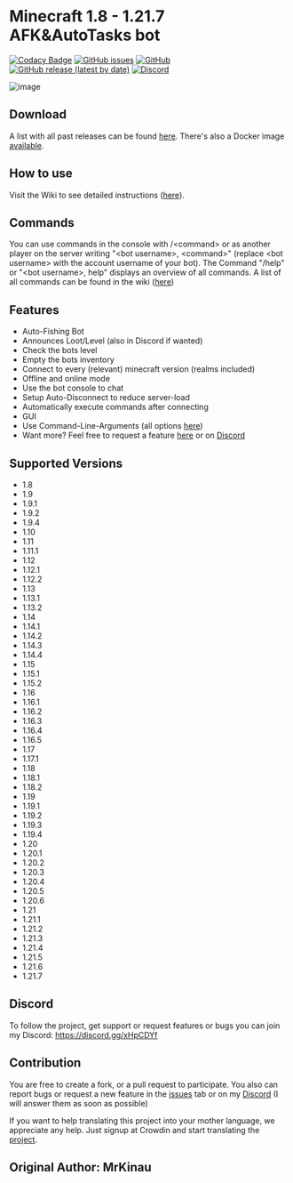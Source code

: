 Minecraft 1.8 - 1.21.7 AFK&AutoTasks bot
=============
[![Codacy Badge](https://app.codacy.com/project/badge/Grade/22e2d15847fb4deaaed97efc3b755ebd)](https://www.codacy.com/gh/MrKinau/FishingBot/dashboard?utm_source=github.com&amp;utm_medium=referral&amp;utm_content=MrKinau/FishingBot&amp;utm_campaign=Badge_Grade)
[![GitHub issues](https://img.shields.io/github/issues/MrKinau/FishingBot)](https://github.com/MrKinau/FishingBot/issues)
[![GitHub](https://img.shields.io/github/license/MrKinau/FishingBot)](https://github.com/MrKinau/FishingBot/blob/master/LICENSE)
[![GitHub release (latest by date)](https://img.shields.io/github/v/release/MrKinau/FishingBot)](https://github.com/MrKinau/FishingBot/releases/latest)
[![Discord](https://img.shields.io/discord/550764567282712583?logo=discord)](https://discord.gg/xHpCDYf)

![image](https://github.com/user-attachments/assets/ef0c1889-5e39-4a9b-95b6-80fc024d2e68)

## Download
A list with all past releases can be found [here](https://github.com/MrKinau/FishingBot/releases).
There's also a Docker image [available](docker).

## How to use
Visit the Wiki to see detailed instructions ([here](https://github.com/MrKinau/FishingBot/wiki#how-do-i-use-the-bot)).

## Commands
You can use commands in the console with /\<command\> or as another player on the server writing "\<bot username\>, \<command\>" (replace \<bot username\> with the account username of your bot).
The Command "/help" or "\<bot username\>, help" displays an overview of all commands.
A list of all commands can be found in the wiki ([here](https://github.com/MrKinau/FishingBot/wiki/commands))

## Features
- Auto-Fishing Bot
- Announces Loot/Level (also in Discord if wanted)
- Check the bots level
- Empty the bots inventory
- Connect to every (relevant) minecraft version (realms included)
- Offline and online mode
- Use the bot console to chat
- Setup Auto-Disconnect to reduce server-load
- Automatically execute commands after connecting
- GUI
- Use Command-Line-Arguments (all options [here](https://github.com/MrKinau/FishingBot/wiki/command-line-options))
- Want more? Feel free to request a feature [here](https://github.com/MrKinau/FishingBot/issues) or on [Discord](https://discord.gg/xHpCDYf)

## Supported Versions
- 1.8
- 1.9
- 1.9.1
- 1.9.2
- 1.9.4
- 1.10
- 1.11
- 1.11.1
- 1.12
- 1.12.1
- 1.12.2
- 1.13
- 1.13.1
- 1.13.2
- 1.14
- 1.14.1
- 1.14.2
- 1.14.3
- 1.14.4
- 1.15
- 1.15.1
- 1.15.2
- 1.16
- 1.16.1
- 1.16.2
- 1.16.3
- 1.16.4
- 1.16.5
- 1.17
- 1.17.1
- 1.18
- 1.18.1
- 1.18.2
- 1.19
- 1.19.1
- 1.19.2
- 1.19.3
- 1.19.4
- 1.20
- 1.20.1
- 1.20.2
- 1.20.3
- 1.20.4
- 1.20.5
- 1.20.6
- 1.21
- 1.21.1
- 1.21.2
- 1.21.3
- 1.21.4
- 1.21.5
- 1.21.6
- 1.21.7

## Discord
To follow the project, get support or request features or bugs you can join my Discord: https://discord.gg/xHpCDYf

## Contribution
You are free to create a fork, or a pull request to participate. You also can report bugs or request a new feature in the [issues](https://github.com/MrKinau/FishingBot/issues) tab or on my [Discord](https://discord.gg/xHpCDYf) (I will answer them as soon as possible)

If you want to help translating this project into your mother language, we appreciate any help. Just signup at Crowdin and start translating the [project](https://crowdin.com/project/fishingbot).

## Original Author: MrKinau

